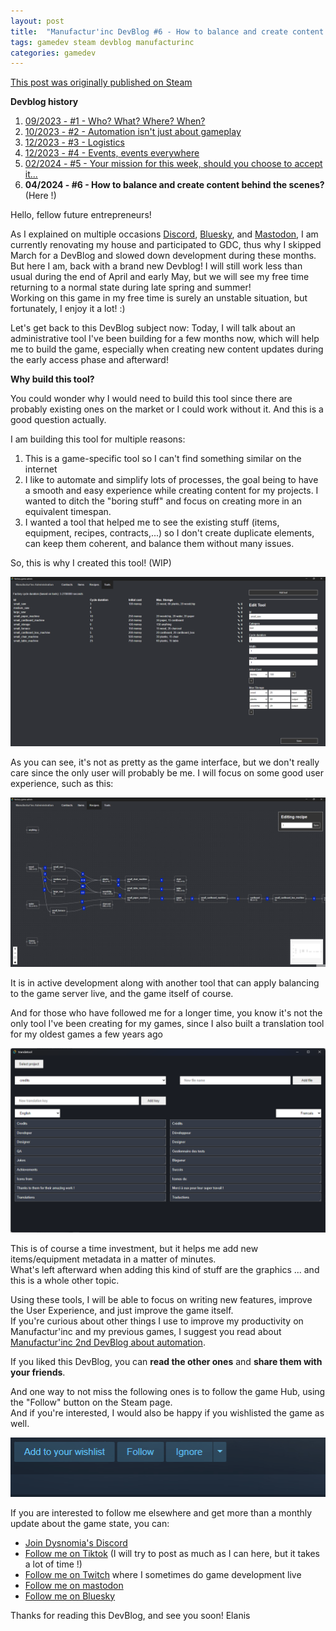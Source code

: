 ```yaml
---
layout: post
title:  "Manufactur'inc DevBlog #6 - How to balance and create content behind the scenes?"
tags: gamedev steam devblog manufacturinc
categories: gamedev
---
```


[This post was originally published on Steam](https://store.steampowered.com/news/app/2146380/view/4194615462179930723)

**Devblog history**
1. [09/2023 - #1 - Who? What? Where? When?](https://store.steampowered.com/news/app/2146380/view/7184986051960660929)
2. [10/2023 - #2 - Automation isn't just about gameplay](https://store.steampowered.com/news/app/2146380/view/3737483611565199154)
3. [12/2023 - #3 - Logistics](https://store.steampowered.com/news/app/2146380/view/3883856311467351828)
4. [12/2023 - #4 - Events, events everywhere](https://store.steampowered.com/news/app/2146380/view/3883856311496283654)
5. [02/2024 - #5 - Your mission for this week, should you choose to accept it...](https://store.steampowered.com/news/app/2146380/view/4160833394874745089)
6. **04/2024 - #6 - How to balance and create content behind the scenes?**  (Here !)

Hello, fellow future entrepreneurs!

As I explained on multiple occasions [Discord](https://discord.com/invite/c8aARey), [Bluesky](https://bsky.app/profile/elanis.bsky.social), and [Mastodon](https://mastodon.gamedev.place/@Elanis), I am currently renovating my house and participated to GDC, thus why I skipped March for a DevBlog and slowed down development during these months.   
But here I am, back with a brand new Devblog! I will still work less than usual during the end of April and early May, but we will see my free time returning to a normal state during late spring and summer!  
Working on this game in my free time is surely an unstable situation, but fortunately, I enjoy it a lot! :)  
  
Let's get back to this DevBlog subject now: Today, I will talk about an administrative tool I've been building for a few months now, which will help me to build the game, especially when creating new content updates during the early access phase and afterward!

**Why build this tool?**

You could wonder why I would need to build this tool since there are probably existing ones on the market or I could work without it.
And this is a good question actually.

I am building this tool for multiple reasons:
1. This is a game-specific tool so I can't find something similar on the internet
2. I like to automate and simplify lots of processes, the goal being to have a smooth and easy experience while creating content for my projects. I wanted to ditch the "boring stuff" and focus on creating more in an equivalent timespan.
3. I wanted a tool that helped me to see the existing stuff (items, equipment, recipes, contracts,...) so I don't create duplicate elements, can keep them coherent, and balance them without many issues.

So, this is why I created this tool! (WIP)

![](/assets/img/2024-04-21-manufacturinc-devblog-6-admin-equipments.png)

As you can see, it's not as pretty as the game interface, but we don't really care since the only user will probably be me. I will focus on some good user experience, such as this:

![](/assets/img/2024-04-21-manufacturinc-devblog-6-admin-recipes.png)

It is in active development along with another tool that can apply balancing to the game server live, and the game itself of course.

And for those who have followed me for a longer time, you know it's not the only tool I've been creating for my games, since I also built a translation tool for my oldest games a few years ago

![](/assets/img/2024-04-21-manufacturinc-devblog-6-admin-translatool.png)
  
This is of course a time investment, but it helps me add new items/equipment metadata in a matter of minutes.  
What's left afterward when adding this kind of stuff are the graphics ... and this is a whole other topic.  
  
Using these tools, I will be able to focus on writing new features, improve the User Experience, and just improve the game itself.  
If you're curious about other things I use to improve my productivity on Manufactur'inc and my previous games, I suggest you read about [Manufactur'inc 2nd DevBlog about automation](https://store.steampowered.com/news/app/2146380/view/3737483611565199154).  
  
If you liked this DevBlog, you can **read the other ones** and **share them with your friends**.  
  
And one way to not miss the following ones is to follow the game Hub, using the "Follow" button on the Steam page.  
And if you're interested, I would also be happy if you wishlisted the game as well.  

![](/assets/img/steam-wishlist-button.gif)

If you are interested to follow me elsewhere and get more than a monthly update about the game state, you can:
- [Join Dysnomia's Discord](https://discord.com/invite/c8aARey)
- [Follow me on Tiktok](https://www.tiktok.com/@elanis42) (I will try to post as much as I can here, but it takes a lot of time !)
- [Follow me on Twitch](https://www.twitch.tv/elanis42) where I sometimes do game development live
- [Follow me on mastodon](https://mastodon.gamedev.place/@Elanis)
- [Follow me on Bluesky](https://bsky.app/profile/elanis.bsky.social)

Thanks for reading this DevBlog, and see you soon!
Elanis